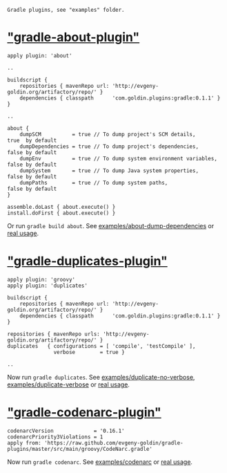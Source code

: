 ~~~~~~~~~~~~~~~~~~~~~~~~~~~~~~~~~~~~~~~~~~~~~
Gradle plugins, see "examples" folder.
~~~~~~~~~~~~~~~~~~~~~~~~~~~~~~~~~~~~~~~~~~~~~


["gradle-about-plugin"](http://evgeny-goldin.com/wiki/Gradle-about-plugin)
========================================================================================

    apply plugin: 'about'

    ..

    buildscript {
        repositories { mavenRepo url: 'http://evgeny-goldin.org/artifactory/repo/' }
        dependencies { classpath      'com.goldin.plugins:gradle:0.1.1' }
    }

    ..

    about {
        dumpSCM          = true // To dump project's SCM details,        true  by default
        dumpDependencies = true // To dump project's dependencies,       false by default
        dumpEnv          = true // To dump system environment variables, false by default
        dumpSystem       = true // To dump Java system properties,       false by default
        dumpPaths        = true // To dump system paths,                 false by default
    }

    assemble.doLast { about.execute() }
    install.doFirst { about.execute() }


Or run `gradle build about`.
See [examples/about-dump-dependencies](https://github.com/evgeny-goldin/gradle-plugins/tree/master/examples/about-dump-dependencies) or [real usage](https://github.com/evgeny-goldin/gcommons/blob/master/build.gradle).


["gradle-duplicates-plugin"](http://evgeny-goldin.com/wiki/Gradle-duplicates-plugin)
========================================================================================

    apply plugin: 'groovy'
    apply plugin: 'duplicates'

    buildscript {
        repositories { mavenRepo url: 'http://evgeny-goldin.org/artifactory/repo/' }
        dependencies { classpath      'com.goldin.plugins:gradle:0.1.1' }
    }

    repositories { mavenRepo urls: 'http://evgeny-goldin.org/artifactory/repo/' }
    duplicates   { configurations = [ 'compile', 'testCompile' ],
                   verbose        = true }

    ..


Now run `gradle duplicates`.
See [examples/duplicate-no-verbose](https://github.com/evgeny-goldin/gradle-plugins/tree/master/examples/duplicate-no-verbose), [examples/duplicate-verbose](https://github.com/evgeny-goldin/gradle-plugins/tree/master/examples/duplicate-verbose) or [real usage](https://github.com/evgeny-goldin/gcommons/blob/master/build.gradle).


["gradle-codenarc-plugin"](http://evgeny-goldin.com/wiki/Gradle-CodeNarc-plugin)
========================================================================================

    codenarcVersion             = '0.16.1'
    codenarcPriority3Violations = 1
    apply from: 'https://raw.github.com/evgeny-goldin/gradle-plugins/master/src/main/groovy/CodeNarc.gradle'


Now run `gradle codenarc`.
See [examples/codenarc](https://github.com/evgeny-goldin/gradle-plugins/tree/master/examples/codenarc) or [real usage](https://github.com/evgeny-goldin/teamcity-plugins/blob/master/build.gradle).
